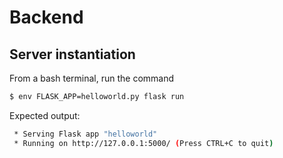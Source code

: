 # Backend

## Server instantiation 

From a bash terminal, run the command

```bash
$ env FLASK_APP=helloworld.py flask run
```

Expected output:

```bash
 * Serving Flask app "helloworld"
 * Running on http://127.0.0.1:5000/ (Press CTRL+C to quit)
 ```